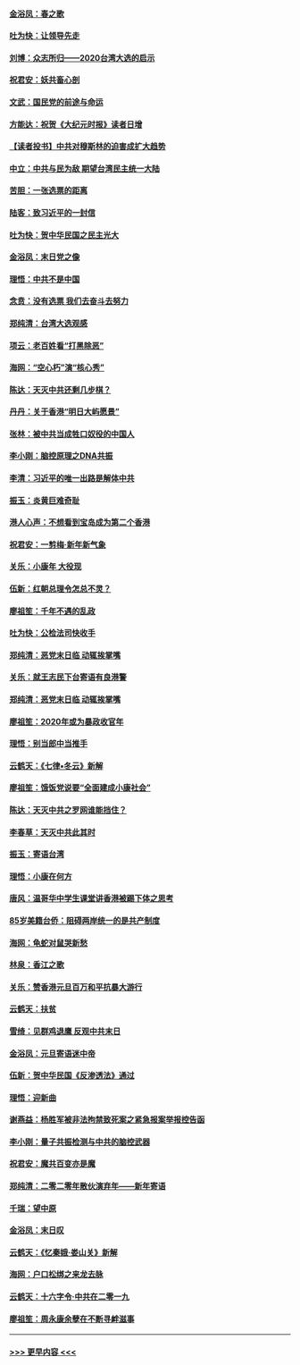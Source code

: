 #### [金浴凤：春之歌](../pages/nsc993/n11797687.md?t=01161811) 
#### [吐为快：让领导先走](../pages/nsc993/n11797512.md?t=01161811) 
#### [刘博：众志所归——2020台湾大选的启示](../pages/nsc993/n11796878.md?t=01161811) 
#### [祝君安：妖共畜心剖](../pages/nsc993/n11794273.md?t=01161811) 
#### [文武：国民党的前途与命运](../pages/nsc993/n11794198.md?t=01161811) 
#### [方能达：祝贺《大纪元时报》读者日增](../pages/nsc993/n11793807.md?t=01161811) 
#### [【读者投书】中共对穆斯林的迫害成扩大趋势](../pages/nsc993/n11791371.md?t=01161811) 
#### [中立：中共与民为敌 期望台湾民主统一大陆](../pages/nsc993/n11790392.md?t=01161811) 
#### [苦胆：一张选票的距离](../pages/nsc993/n11788914.md?t=01161811) 
#### [陆客：致习近平的一封信](../pages/nsc993/n11788867.md?t=01161811) 
#### [吐为快：贺中华民国之民主光大](../pages/nsc993/n11788618.md?t=01161811) 
#### [金浴凤：末日党之像](../pages/nsc993/n11787475.md?t=01161811) 
#### [理悟：中共不是中国](../pages/nsc993/n11787463.md?t=01161811) 
#### [念贲：没有选票  我们去奋斗去努力](../pages/nsc993/n11787398.md?t=01161811) 
#### [郑纯清：台湾大选观感](../pages/nsc993/n11786210.md?t=01161811) 
#### [项云：老百姓看“打黑除恶”](../pages/nsc993/n11785398.md?t=01161811) 
#### [海网：“空心朽”演“核心秀”](../pages/nsc993/n11783874.md?t=01161811) 
#### [陈达：天灭中共还剩几步棋？](../pages/nsc993/n11783719.md?t=01161811) 
#### [丹丹：关于香港“明日大屿愿景”](../pages/nsc993/n11783273.md?t=01161811) 
#### [张林：被中共当成牲口奴役的中国人](../pages/nsc993/n11782397.md?t=01161811) 
#### [李小刚：脑控原理之DNA共振](../pages/nsc993/n11780962.md?t=01161811) 
#### [李清：习近平的唯一出路是解体中共](../pages/nsc993/n11780866.md?t=01161811) 
#### [振玉：炎黄巨难奇耻](../pages/nsc993/n11779632.md?t=01161811) 
#### [港人心声：不想看到宝岛成为第二个香港](../pages/nsc993/n11778817.md?t=01161811) 
#### [祝君安：一剪梅‧新年新气象](../pages/nsc993/n11776340.md?t=01161811) 
#### [关乐：小康年 大役现](../pages/nsc993/n11774213.md?t=01161811) 
#### [伍新：红朝总理令怎总不灵？](../pages/nsc993/n11770813.md?t=01161811) 
#### [廖祖笙：千年不遇的乱政](../pages/nsc993/n11770373.md?t=01161811) 
#### [吐为快：公检法司快收手](../pages/nsc993/n11770359.md?t=01161811) 
#### [郑纯清：恶党末日临 动辄挨掌嘴](../pages/nsc993/n11769912.md?t=01161811) 
#### [关乐：就王志民下台寄语有良港警](../pages/nsc993/n11769903.md?t=01161811) 
#### [郑纯清：恶党末日临 动辄挨掌嘴](../pages/nsc993/n11769356.md?t=01161811) 
#### [廖祖笙：2020年或为暴政收官年](../pages/nsc993/n11768216.md?t=01161811) 
#### [理悟：别当郎中当推手](../pages/nsc993/n11768243.md?t=01161811) 
#### [云鹤天：《七律▪冬云》新解](../pages/nsc993/n11768204.md?t=01161811) 
#### [廖祖笙：饿饭党说要“全面建成小康社会”](../pages/nsc993/n11767482.md?t=01161811) 
#### [陈达：天灭中共之罗网谁能挡住？](../pages/nsc993/n11767465.md?t=01161811) 
#### [李春草：天灭中共此其时](../pages/nsc993/n11767452.md?t=01161811) 
#### [振玉：寄语台湾](../pages/nsc993/n11767432.md?t=01161811) 
#### [理悟：小康在何方](../pages/nsc993/n11767394.md?t=01161811) 
#### [唐风：温哥华中学生课堂讲香港被踢下体之思考](../pages/nsc993/n11766848.md?t=01161811) 
#### [85岁美籍台侨：阻碍两岸统一的是共产制度](../pages/nsc993/n11765043.md?t=01161811) 
#### [海网：龟蛇对鼠哭新愁](../pages/nsc993/n11764895.md?t=01161811) 
#### [林泉：香江之歌](../pages/nsc993/n11764415.md?t=01161811) 
#### [关乐：赞香港元旦百万和平抗暴大游行](../pages/nsc993/n11764382.md?t=01161811) 
#### [云鹤天：扶贫](../pages/nsc993/n11764245.md?t=01161811) 
#### [雪绮：见群鸡退鹰  反观中共末日](../pages/nsc993/n11762112.md?t=01161811) 
#### [金浴凤：元旦寄语迷中帝](../pages/nsc993/n11761788.md?t=01161811) 
#### [伍新：贺中华民国《反渗透法》通过](../pages/nsc993/n11761994.md?t=01161811) 
#### [理悟：迎新曲](../pages/nsc993/n11761152.md?t=01161811) 
#### [谢燕益：杨胜军被非法拘禁致死案之紧急报案举报控告函](../pages/nsc993/n11756134.md?t=01161811) 
#### [李小刚：量子共振检测与中共的脑控武器](../pages/nsc993/n11754518.md?t=01161811) 
#### [祝君安：魔共百变亦是魔](../pages/nsc993/n11754469.md?t=01161811) 
#### [郑纯清：二零二零年散伙演弃年——新年寄语](../pages/nsc993/n11754195.md?t=01161811) 
#### [千瑞：望中原](../pages/nsc993/n11754159.md?t=01161811) 
#### [金浴凤：末日叹](../pages/nsc993/n11752359.md?t=01161811) 
#### [云鹤天：《忆秦娥‧娄山关》新解](../pages/nsc993/n11752348.md?t=01161811) 
#### [海网：户口松绑之来龙去脉](../pages/nsc993/n11752328.md?t=01161811) 
#### [云鹤天：十六字令‧中共在二零一九](../pages/nsc993/n11752305.md?t=01161811) 
#### [廖祖笙：周永康余孽在不断寻衅滋事](../pages/nsc993/n11751013.md?t=01161811) 

----
#### [ >>> 更早内容 <<< ](../indexes/nsc993-earlier.md)
